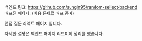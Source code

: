 백엔드 링크: https://github.com/sungin95/random-sellect-backend
<br>
배포된 페이지: (비용 문제로 배포 중지)

랜덤 질문 리액트 페이지 입니다. 

자세한 설명은 백엔드 페이지 리드미에 정리를 했습니다. 
